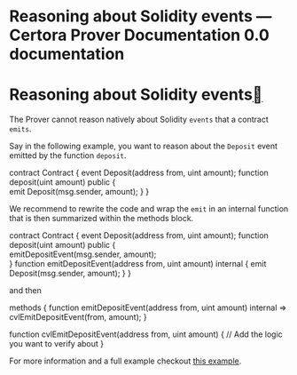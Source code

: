 # Reasoning about Solidity events — Certora Prover Documentation 0.0 documentation

# Reasoning about Solidity events[](#reasoning-about-solidity-events "Link to this heading")

The Prover cannot reason natively about Solidity `events` that a contract `emits`.

Say in the following example, you want to reason about the `Deposit` event emitted by the function `deposit`.

contract Contract {
    event Deposit(address from, uint amount);
    function deposit(uint amount) public {      
        emit Deposit(msg.sender, amount);
    }
}

We recommend to rewrite the code and wrap the `emit` in an internal function that is then summarized within the methods block.

contract Contract {
   event Deposit(address from, uint amount);
   function deposit(uint amount) public {     
        emitDepositEvent(msg.sender, amount);  
   }
   function emitDepositEvent(address from, uint amount) internal {
        emit Deposit(msg.sender, amount);
   }
}

and then

methods {
    function emitDepositEvent(address from, uint amount) internal \=> cvlEmitDepositEvent(from, amount);
}

function cvlEmitDepositEvent(address from, uint amount) {
    // Add the logic you want to verify about
}

For more information and a full example checkout [this example](https://github.com/Certora/Examples/tree/master/Events).
